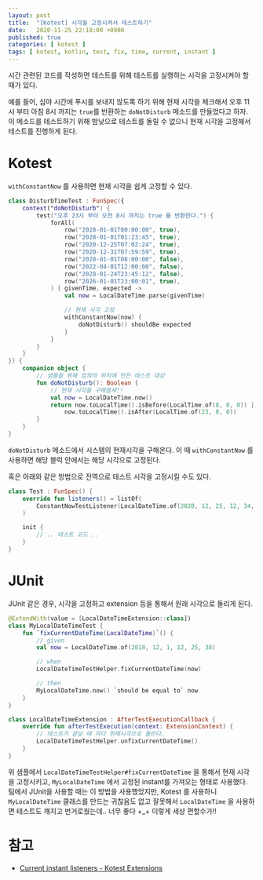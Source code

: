 ```yaml
---
layout: post
title:  "[Kotest] 시각을 고정시켜서 테스트하기"
date:   2020-11-25 22:18:00 +0900
published: true
categories: [ kotest ]
tags: [ kotest, kotlin, test, fix, time, current, instant ]
---
```


시간 관련된 코드를 작성하면 테스트를 위해 테스트를 실행하는 시각을 고정시켜야 할 때가 있다.

예를 들어, 심야 시간에 푸시를 보내지 않도록 하기 위해 현재 시각을 체크해서 오후 11시 부터 아침 8시 까지는 `true`를 반환하는 `doNotDisturb` 메소드를 만들었다고 하자. 이 메소드를 테스트하기 위해 밤낮으로 테스트를 돌릴 수 없으니 현재 시각을 고정해서 테스트를 진행하게 된다.


# Kotest

`withConstantNow` 를 사용하면 현재 시각을 쉽게 고정할 수 있다.

```kotlin
class DisturbTimeTest : FunSpec({
    context("doNotDisturb") {
        test("오후 23시 부터 오전 8시 까지는 true 를 반환한다.") {
            forAll(
                row("2028-01-01T00:00:00", true),
                row("2028-01-01T01:23:45", true),
                row("2020-12-25T07:02:24", true),
                row("2020-12-31T07:59:59", true),
                row("2028-01-01T08:00:00", false),
                row("2022-04-01T12:00:00", false),
                row("2028-01-24T23:45:12", false),
                row("2026-01-01T23:00:01", true),
            ) { givenTime, expected ->
                val now = LocalDateTime.parse(givenTime)

                // 현재 시각 고정
                withConstantNow(now) {
                    doNotDisturb() shouldBe expected
                }
            }
        }
    }
}) {
    companion object {
        // 샘플을 위해 임의의 위치에 만든 테스트 대상
        fun doNotDisturb(): Boolean {
            // 현재 시각을 구해봅세!!
            val now = LocalDateTime.now()
            return now.toLocalTime().isBefore(LocalTime.of(8, 0, 0)) ||
                now.toLocalTime().isAfter(LocalTime.of(23, 0, 0))
        }
    }
}
```

`doNotDisturb` 메소드에서 시스템의 현재시각을 구해온다. 이 때 `withConstantNow` 를 사용하면 해당 블럭 안에서는 해당 시각으로 고정된다.

혹은 아래와 같은 방법으로 전역으로 테스트 시각을 고정시킬 수도 있다.

```kotlin
class Test : FunSpec() {
    override fun listeners() = listOf(
        ConstantNowTestListener(LocalDateTime.of(2020, 12, 25, 12, 34, 56))
    )

    init {
        // .. 테스트 코드 ..
    }
}
```


# JUnit

JUnit 같은 경우, 시각을 고정하고 extension 등을 통해서 원래 시각으로 돌리게 된다.

```kotlin
@ExtendWith(value = [LocalDateTimeExtension::class])
class MyLocalDateTimeTest {
    fun `fixCurrentDateTime(LocalDateTime)`() {
        // given
        val now = LocalDateTime.of(2018, 12, 1, 12, 25, 38)

        // when
        LocalDateTimeTestHelper.fixCurrentDateTime(now)

        // then
        MyLocalDateTime.now() `should be equal to` now
    }
}

class LocalDateTimeExtension : AfterTestExecutionCallback {
    override fun afterTestExecution(context: ExtensionContext) {
        // 테스트가 끝날 때 마다 현재시각으로 돌린다.
        LocalDateTimeTestHelper.unfixCurrentDateTime()
    }
}
```

위 샘플에서 `LocalDateTimeTestHelper#fixCurrentDateTime` 을 통해서 현재 시각을 고정시키고, `MyLocalDateTime` 에서 고정된 instant를 가져오는 형태로 사용했다. 팀에서 JUnit을 사용할 때는 이 방법을 사용했었지만, Kotest 를 사용하니 `MyLocalDateTime` 클래스를 만드는 귀찮음도 없고 잘못해서 `LocalDateTime` 을 사용하면 테스트도 깨지고 번거로웠는데.. 너무 좋다 +_+ 이렇게 세상 편할수가!!


# 참고

- [Current instant listeners - Kotest Extensions](https://github.com/kotest/kotest/blob/master/doc/extensions.md#current-instant-listeners)
